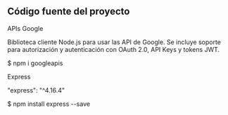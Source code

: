 ## Código fuente del proyecto

APIs Google

Biblioteca cliente Node.js para usar las API de Google. Se incluye soporte para autorización y autenticación con OAuth 2.0, API Keys y tokens JWT.

$ npm i googleapis


  Express
  
 "express": "^4.16.4"

 $ npm install express --save